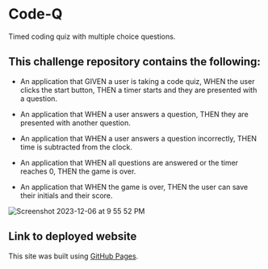 # Code-Q
Timed coding quiz with multiple choice questions.

## This challenge repository contains the following:

* An application that GIVEN a user is taking a code quiz, WHEN the user clicks the start button, THEN a timer starts and they are presented with a question.

* An application that WHEN a user answers a question, THEN they are presented with another question.

* An application that WHEN a user answers a question incorrectly, THEN time is subtracted from the clock.

* An application that WHEN all questions are answered or the timer reaches 0, THEN the game is over.

* An application that WHEN the game is over, THEN the user can save their initials and their score.

![Screenshot 2023-12-06 at 9 55 52 PM](https://github.com/FavioA/Code-Q/assets/134189396/0bffffb2-1373-473b-855b-a89ceb55859b)

## Link to deployed website 
This site was built using [GitHub Pages](https://favioa.github.io/Code-Q/).
